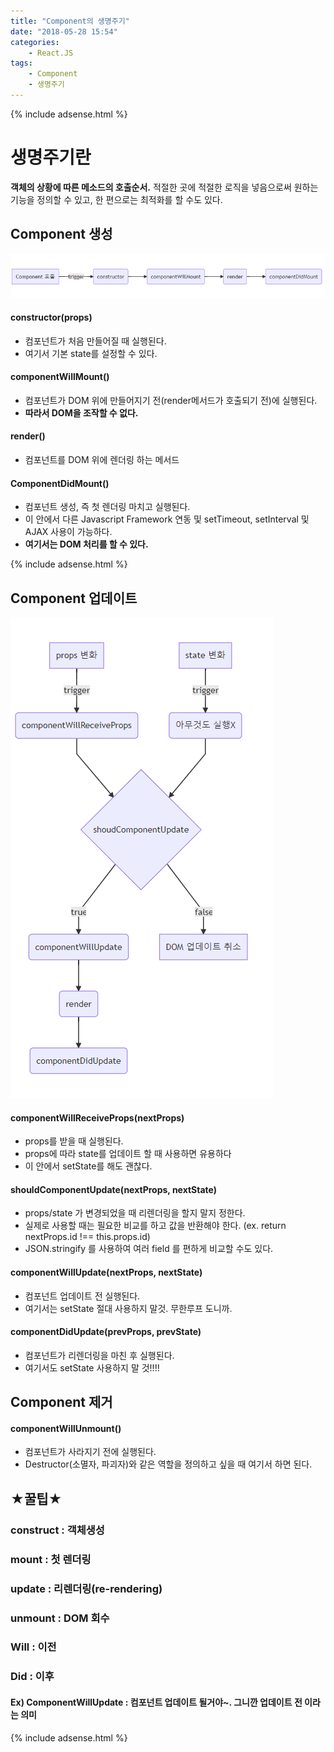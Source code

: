 ```yaml
---
title: "Component의 생명주기"
date: "2018-05-28 15:54"
categories:
    - React.JS
tags:
    - Component
    - 생명주기
---
```


{% include adsense.html %}

# 생명주기란
**객체의 상황에 따른 메소드의 호출순서.** 적절한 곳에 적절한 로직을 넣음으로써 원하는 기능을 정의할 수 있고, 한 편으로는 최적화를 할 수도 있다.

## Component 생성
![Image Alt 텍스트](/assets/images/component_lifecycle/create_component.PNG)

#### constructor(props)
- 컴포넌트가 처음 만들어질 때 실행된다.
- 여기서 기본 state를 설정할 수 있다.

#### componentWillMount()
- 컴포넌트가 DOM 위에 만들어지기 전(render메서드가 호출되기 전)에 실행된다.
- **따라서 DOM을 조작할 수 없다.**

#### render()
- 컴포넌트를 DOM 위에 렌더링 하는 메서드

#### ComponentDidMount()
- 컴포넌트 생성, 즉 첫 렌더링 마치고 실행된다.
- 이 안에서 다른 Javascript Framework 연동 및 setTimeout, setInterval 및 AJAX 사용이 가능하다.
- **여기서는 DOM 처리를 할 수 있다.**

{% include adsense.html %}


## Component 업데이트
![Image Alt 텍스트](/assets/images/component_lifecycle/update_component.PNG)

#### componentWillReceiveProps(nextProps)
- props를 받을 때 실행된다.
- props에 따라 state를 업데이트 할 때 사용하면 유용하다
- 이 안에서 setState를 해도 괜찮다.

#### shouldComponentUpdate(nextProps, nextState)
- props/state 가 변경되었을 때 리렌더링을 할지 말지 정한다.
- 실제로 사용할 때는 필요한 비교를 하고 값을 반환해야 한다. (ex. return nextProps.id !==  this.props.id)
- JSON.stringify 를 사용하여 여러 field 를 편하게 비교할 수도 있다.

#### componentWillUpdate(nextProps, nextState)
- 컴포넌트 업데이트 전 실행된다.
- 여기서는 setState 절대 사용하지 말것. 무한루프 도니까.

#### componentDidUpdate(prevProps, prevState)
- 컴포넌트가 리렌더링을 마친 후 실행된다.
- 여기서도 setState 사용하지 말 것!!!!


## Component 제거
#### componentWillUnmount()
- 컴포넌트가 사라지기 전에 실행된다.
- Destructor(소멸자, 파괴자)와 같은 역할을 정의하고 싶을 때 여기서 하면 된다.

## ★꿀팁★
### construct : 객체생성
### mount : 첫 렌더링
### update : 리렌더링(re-rendering)
### unmount : DOM 회수
### Will : 이전
### Did : 이후

#### Ex) ComponentWillUpdate : 컴포넌트 업데이트 될거야~. 그니깐 업데이트 전 이라는 의미

{% include adsense.html %}
